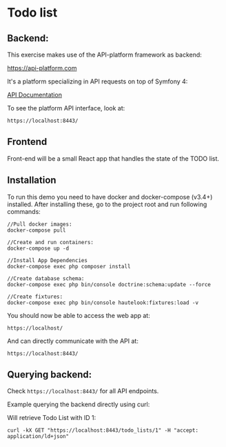 # Todo list

## Backend:

This exercise makes use of the API-platform framework as backend:

https://api-platform.com

It's a platform specializing in API requests on top of Symfony 4:

[API Documentation](./doc/APIPLATFORM.md)

To see the platform API interface, look at:

```https://localhost:8443/```

## Frontend

Front-end will be a small React app that handles the state of the TODO list.

## Installation

To run this demo you need to have docker and docker-compose (v3.4+) installed.
After installing these, go to the project root and run following commands:

```
//Pull docker images:
docker-compose pull

//Create and run containers:
docker-compose up -d

//Install App Dependencies
docker-compose exec php composer install

//Create database schema:
docker-compose exec php bin/console doctrine:schema:update --force

//Create fixtures:
docker-compose exec php bin/console hautelook:fixtures:load -v
```

You should now be able to access the web app at:

```https://localhost/```

And can directly communicate with the API at:

```https://localhost:8443/```

## Querying backend:

Check ```https://localhost:8443/``` for all API endpoints.

Example querying the backend directly using curl:

Will retrieve Todo List with ID 1:

```
curl -kX GET "https://localhost:8443/todo_lists/1" -H "accept: application/ld+json"
```


